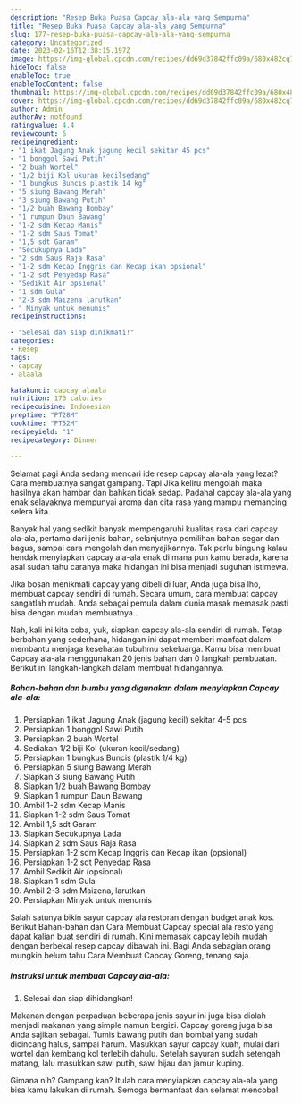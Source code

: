 ```yaml
---
description: "Resep Buka Puasa Capcay ala-ala yang Sempurna"
title: "Resep Buka Puasa Capcay ala-ala yang Sempurna"
slug: 177-resep-buka-puasa-capcay-ala-ala-yang-sempurna
category: Uncategorized
date: 2023-02-16T12:38:15.197Z
image: https://img-global.cpcdn.com/recipes/dd69d37842ffc09a/680x482cq70/capcay-ala-ala-foto-resep-utama.jpg
hideToc: false
enableToc: true
enableTocContent: false
thumbnail: https://img-global.cpcdn.com/recipes/dd69d37842ffc09a/680x482cq70/capcay-ala-ala-foto-resep-utama.jpg
cover: https://img-global.cpcdn.com/recipes/dd69d37842ffc09a/680x482cq70/capcay-ala-ala-foto-resep-utama.jpg
author: Admin
authorAv: notfound
ratingvalue: 4.4
reviewcount: 6
recipeingredient:
- "1 ikat Jagung Anak jagung kecil sekitar 45 pcs"
- "1 bonggol Sawi Putih"
- "2 buah Wortel"
- "1/2 biji Kol ukuran kecilsedang"
- "1 bungkus Buncis plastik 14 kg"
- "5 siung Bawang Merah"
- "3 siung Bawang Putih"
- "1/2 buah Bawang Bombay"
- "1 rumpun Daun Bawang"
- "1-2 sdm Kecap Manis"
- "1-2 sdm Saus Tomat"
- "1,5 sdt Garam"
- "Secukupnya Lada"
- "2 sdm Saus Raja Rasa"
- "1-2 sdm Kecap Inggris dan Kecap ikan opsional"
- "1-2 sdt Penyedap Rasa"
- "Sedikit Air opsional"
- "1 sdm Gula"
- "2-3 sdm Maizena larutkan"
- " Minyak untuk menumis"
recipeinstructions:

- "Selesai dan siap dinikmati!"
categories:
- Resep
tags:
- capcay
- alaala

katakunci: capcay alaala 
nutrition: 176 calories
recipecuisine: Indonesian
preptime: "PT28M"
cooktime: "PT52M"
recipeyield: "1"
recipecategory: Dinner

---
```



Selamat pagi Anda sedang mencari ide resep capcay ala-ala yang lezat? Cara membuatnya sangat gampang. Tapi Jika keliru mengolah maka hasilnya akan hambar dan bahkan tidak sedap. Padahal capcay ala-ala yang enak selayaknya mempunyai aroma dan cita rasa yang mampu memancing selera kita.


Banyak hal yang sedikit banyak mempengaruhi kualitas rasa dari capcay ala-ala, pertama dari jenis bahan, selanjutnya pemilihan bahan segar dan bagus, sampai cara mengolah dan menyajikannya. Tak perlu bingung kalau hendak menyiapkan capcay ala-ala enak di mana pun kamu berada, karena asal sudah tahu caranya maka hidangan ini bisa menjadi suguhan istimewa.

Jika bosan menikmati capcay yang dibeli di luar, Anda juga bisa lho, membuat capcay sendiri di rumah. Secara umum, cara membuat capcay sangatlah mudah. Anda sebagai pemula dalam dunia masak memasak pasti bisa dengan mudah membuatnya..


Nah, kali ini kita coba, yuk, siapkan capcay ala-ala sendiri di rumah. Tetap berbahan yang sederhana, hidangan ini dapat memberi manfaat dalam membantu menjaga kesehatan tubuhmu sekeluarga. Kamu bisa membuat Capcay ala-ala menggunakan 20 jenis bahan dan 0 langkah pembuatan. Berikut ini langkah-langkah dalam membuat hidangannya.

<!--inarticleads1-->

##### Bahan-bahan dan bumbu yang digunakan dalam menyiapkan Capcay ala-ala:

1. Persiapkan 1 ikat Jagung Anak (jagung kecil) sekitar 4-5 pcs
1. Persiapkan 1 bonggol Sawi Putih
1. Persiapkan 2 buah Wortel
1. Sediakan 1/2 biji Kol (ukuran kecil/sedang)
1. Persiapkan 1 bungkus Buncis (plastik 1/4 kg)
1. Persiapkan 5 siung Bawang Merah
1. Siapkan 3 siung Bawang Putih
1. Siapkan 1/2 buah Bawang Bombay
1. Siapkan 1 rumpun Daun Bawang
1. Ambil 1-2 sdm Kecap Manis
1. Siapkan 1-2 sdm Saus Tomat
1. Ambil 1,5 sdt Garam
1. Siapkan Secukupnya Lada
1. Siapkan 2 sdm Saus Raja Rasa
1. Persiapkan 1-2 sdm Kecap Inggris dan Kecap ikan (opsional)
1. Persiapkan 1-2 sdt Penyedap Rasa
1. Ambil Sedikit Air (opsional)
1. Siapkan 1 sdm Gula
1. Ambil 2-3 sdm Maizena, larutkan
1. Persiapkan  Minyak untuk menumis


Salah satunya bikin sayur capcay ala restoran dengan budget anak kos. Berikut Bahan-bahan dan Cara Membuat Capcay special ala resto yang dapat kalian buat sendiri di rumah. Kini memasak capcay lebih mudah dengan berbekal resep capcay dibawah ini. Bagi Anda sebagian orang mungkin belum tahu Cara Membuat Capcay Goreng, tenang saja. 

<!--inarticleads2-->

##### Instruksi untuk membuat Capcay ala-ala:


1. Selesai dan siap dihidangkan!

Makanan dengan perpaduan beberapa jenis sayur ini juga bisa diolah menjadi makanan yang simple namun bergizi. Capcay goreng juga bisa Anda sajikan sebagai. Tumis bawang putih dan bombai yang sudah dicincang halus, sampai harum. Masukkan sayur capcay kuah, mulai dari wortel dan kembang kol terlebih dahulu. Setelah sayuran sudah setengah matang, lalu masukkan sawi putih, sawi hijau dan jamur kuping. 

Gimana nih? Gampang kan? Itulah cara menyiapkan capcay ala-ala yang bisa kamu lakukan di rumah. Semoga bermanfaat dan selamat mencoba!

